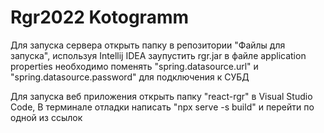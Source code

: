 # Rgr2022 Kotogramm

Для запуска сервера открыть папку в репозитории "Файлы для запуска", используя Intellij IDEA заупустить rgr.jar
в файле application properties необходимо поменять "spring.datasource.url" и "spring.datasource.password" для подключения к СУБД

Для запуска веб приложения открыть папку "react-rgr" в Visual Studio Code, В терминале отладки написать "npx serve -s build" и перейти по одной из ссылок
